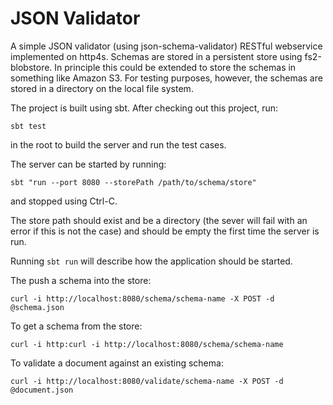# JSON Validator

A simple JSON validator (using json-schema-validator) RESTful webservice implemented on http4s. Schemas are stored in a persistent store using fs2-blobstore. In principle this could be extended to store the schemas in something like Amazon S3. For testing purposes, however, the schemas are stored in a directory on the local file system.

The project is built using sbt. After checking out this project, run:

```sbt test```

in the root to build the server and run the test cases.

The server can be started by running:

```sbt "run --port 8080 --storePath /path/to/schema/store"```

and stopped using Ctrl-C.

The store path should exist and be a directory (the sever will fail with an error if this is not the case) and should be empty the first time the server is run.

Running ```sbt run``` will describe how the application should be started.

The push a schema into the store:

```curl -i http://localhost:8080/schema/schema-name -X POST -d @schema.json```

To get a schema from the store:

```curl -i http:curl -i http://localhost:8080/schema/schema-name```

To validate a document against an existing schema:

```curl -i http://localhost:8080/validate/schema-name -X POST -d @document.json```